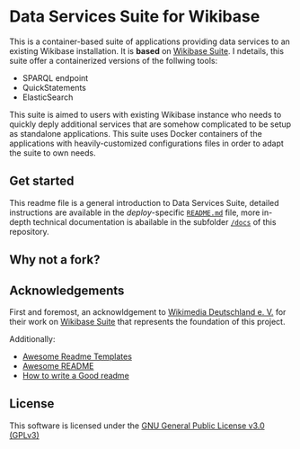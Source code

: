 # Data Services Suite for Wikibase
This is a container-based suite of applications providing data services to an existing Wikibase installation. It is **based** on [Wikibase Suite](https://github.com/wmde/wikibase-release-pipeline).
I ndetails, this suite offer a containerized versions of the follwing tools:
* SPARQL endpoint
* QuickStatements
* ElasticSearch

This suite is aimed to users with existing Wikibase instance who needs to quickly deply additional services that are somehow complicated to be setup as standalone applications.
This suite uses Docker containers of the applications with heavily-customized configurations files in order to adapt the suite to own needs.

## Get started
This readme file is a general introduction to Data Services Suite,  detailed instructions are available in the *deploy*-specific [`README.md`](deploy/README.md) file, more in-depth technical documentation is abailable in the subfolder [`/docs`](https://github.com/lucamauri/data-services-wikibase/tree/main/docs) of this repository. 

## Why not a fork?

## Acknowledgements
First and foremost, an acknowldgement to [Wikimedia Deutschland e. V.](https://github.com/wmde) for their work on [Wikibase Suite](https://github.com/wmde/wikibase-release-pipeline) that represents the foundation of this project.

Additionally:
 - [Awesome Readme Templates](https://awesomeopensource.com/project/elangosundar/awesome-README-templates)
 - [Awesome README](https://github.com/matiassingers/awesome-readme)
 - [How to write a Good readme](https://bulldogjob.com/news/449-how-to-write-a-good-readme-for-your-github-project)

## License
This software is licensed under the [GNU General Public License v3.0 (GPLv3)](https://www.gnu.org/licenses/gpl-3.0.en.html)
